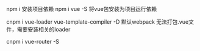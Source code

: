 npm i  安装项目依赖
npm i vue -S   将vue包安装为项目运行依赖 

cnpm i vue-loader vue-template-compiler -D  默认webpack 无法打包.vue文件，需要安装相关的loader

cnpm i vue-router -S
